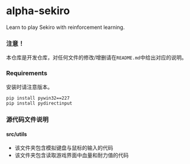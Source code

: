 # alpha-sekiro
Learn to play Sekiro with reinforcement learning.

### 注意！
本仓库是开发仓库，对任何文件的修改/增删请在`README.md`中给出对应的说明。

### Requirements
安装时请注意版本。
```bash
pip install pywin32==227
pip install pydirectinput
```

### 源代码文件说明
#### src/utils
- 该文件夹包含模拟键盘与鼠标的输入的代码
- 该文件夹包含读取游戏界面中血量和耐力值的代码